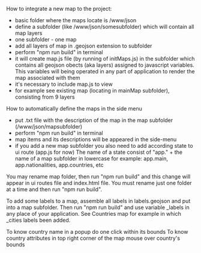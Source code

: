 How to integrate a new map to the project:

- basic folder where the maps locate is /www/json
- define a subfolder (like /www/json/somesubfolder) which will contain all map layers
- one subfolder - one map
- add all layers of map in .geojson extension to subfolder
- perform "npm run build"  in terminal
- it will create map.js file (by running of initMaps.js) in the subfolder which contains
  all geojson obects (aka layers) assigned to javascript variables.
  This variables will being operated in any part of application to render the map
  associated with them
- it's necessary to include map.js to view
- for example see existing map (locating in mainMap subfolder), consisting from 9 layers

How to automatically define the maps in the side menu

- put .txt file with the description of the map in the map subfolder (/www/json/mapsubfolder)
- perform "npm run build"  in terminal
- map items and its descriptions will be appeared in the side-menu  
- if you add a new map subfolder you also need to add according state to ui route (app.js for now)
  The name of a state consist of "app." + the name of a map subfolder in lowercase
  for example: app.main, app.nationalities, app.countries, etc	

You may rename map folder, then run "npm run build" and this change will appear in
ui routes file and index.html file. You must rename just one folder at a time and
then run "npm run build". 

To add some labels to a map, assemble all labels in labels.geojson and put into a map subfolder.
Then run "npm run build" and use variable _labels in any place of your application.
See Countries map for example in which _cities labels been added.

To know country name in a popup do one click within its bounds
To know country attributes in top right corner of the map
mouse over country's bounds


